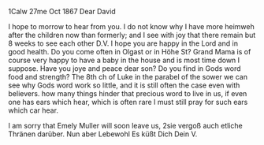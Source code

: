  1Calw 27me Oct 1867
Dear David

I hope to morrow to hear from you. I do not know why I have more heimweh after the children now than formerly; and I see with joy that there remain but 8 weeks to see each other D.V. I hope you are happy in the Lord and in good health. Do you come often in Olgast or in Höhe St? Grand Mama is of course very happy to have a baby in the house and is most time down I suppose. Have you joye and peace dear son? Do you find in Gods word food and strength? The 8th ch of Luke in the parabel of the sower we can see why Gods word work so little, and it is still often the case even with believers. how many things hinder that precious word to live in us, if even one has ears which hear, which is often rare I must still pray for such ears which car hear.

I am sorry that Emely Muller will soon leave us, 2sie vergoß auch etliche Thränen darüber. Nun aber Lebewohl Es küßt Dich
 Dein V.
